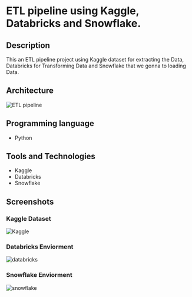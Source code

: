 
# ETL pipeline using Kaggle, Databricks and Snowflake.

## Description
This an ETL pipeline project using Kaggle dataset for extracting the Data, Databricks for Transforming Data and Snowflake that we gonna to loading Data.

## Architecture

![ETL pipeline](https://github.com/Majdi-Akrmi/ETL-pipeline/assets/79527609/88fd5604-95b3-430b-bba3-65f76a449839)


## Programming language

- Python

## Tools and Technologies

 - Kaggle
 - Databricks
 - Snowflake




## Screenshots

### Kaggle Dataset

![Kaggle](https://github.com/Majdi-Akrmi/ETL-pipeline/assets/79527609/ee456b28-7400-4bef-951f-1bff75c9122c)

### Databricks Enviorment

![databricks](https://github.com/Majdi-Akrmi/ETL-pipeline/assets/79527609/4a5baecf-d00f-4177-bffe-1af36495f0b9)

### Snowflake Enviorment

![snowflake](https://github.com/Majdi-Akrmi/ETL-pipeline/assets/79527609/1c0951b8-f002-4590-b6db-00592a6de8cb)

